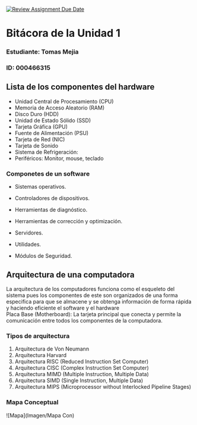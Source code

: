 [![Review Assignment Due Date](https://classroom.github.com/assets/deadline-readme-button-22041afd0340ce965d47ae6ef1cefeee28c7c493a6346c4f15d667ab976d596c.svg)](https://classroom.github.com/a/WfEJSxe8)
# Bitácora de la Unidad 1

### Estudiante: Tomas Mejia  
### ID:  000466315

## Lista de  los componentes del hardware 
- Unidad Central de Procesamiento (CPU)
- Memoria de Acceso Aleatorio (RAM)
- Disco Duro (HDD)
- Unidad de Estado Sólido (SSD)
- Tarjeta Gráfica (GPU)
- Fuente de Alimentación (PSU)
- Tarjeta de Red (NIC) 
- Tarjeta de Sonido
- Sistema de Refrigeración:
- Periféricos: Monitor, mouse, teclado
### Componetes de un software
- Sistemas operativos.

- Controladores de dispositivos.
- Herramientas de diagnóstico.
- Herramientas de corrección y optimización.
- Servidores.
- Utilidades.
- Módulos de Seguridad.
## Arquitectura de una computadora
La arquitectura de los computadores funciona como el esqueleto del sistema pues los componentes de este son organizados de una forma especifica para que se almacene y se obtenga información de forma rápida y haciendo eficiente el software y el hardware  
Placa Base (Motherboard): La tarjeta principal que conecta y permite la comunicación entre todos los componentes de la computadora.
### Tipos de arquitectura 
1. Arquitectura de Von Neumann
2. Arquitectura Harvard
3. Arquitectura RISC (Reduced Instruction Set Computer)
4. Arquitectura CISC (Complex Instruction Set Computer)
5. Arquitectura MIMD (Multiple Instruction, Multiple Data)
6. Arquitectura SIMD (Single Instruction, Multiple Data)
7. Arquitectura MIPS (Microprocessor without Interlocked Pipeline Stages)
### Mapa Conceptual
![Mapa](Imagen/Mapa Con)








 
